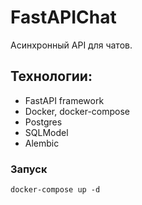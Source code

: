 # FastAPIChat

Асинхронный API для чатов.

## Технологии:

- FastAPI framework
- Docker, docker-compose
- Postgres
- SQLModel
- Alembic

### Запуск

`` docker-compose up -d ``

